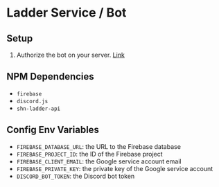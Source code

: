 # Ladder Service / Bot

## Setup

1. Authorize the bot on your server. [Link](https://discordapp.com/oauth2/authorize?client_id=191456293163237376&scope=bot&permissions=3072)

## NPM Dependencies

- `firebase`
- `discord.js`
- `shn-ladder-api`

## Config Env Variables

- `FIREBASE_DATABASE_URL`: the URL to the Firebase database
- `FIREBASE_PROJECT_ID`: the ID of the Firebase project
- `FIREBASE_CLIENT_EMAIL`: the Google service account email
- `FIREBASE_PRIVATE_KEY`: the private key of the Google service account
- `DISCORD_BOT_TOKEN`: the Discord bot token
